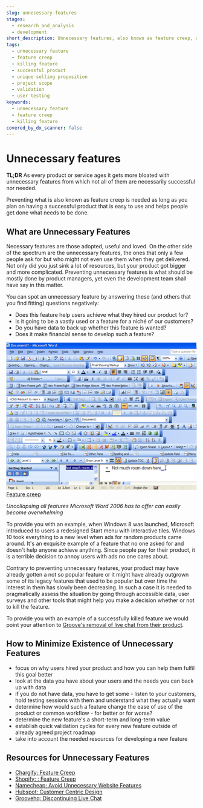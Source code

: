 ```yaml
---
slug: unnecessary-features
stages:
  - research_and_analysis
  - development
short_description: Unnecessary features, also known as feature creep, are needed as long as you plan on having a successful product that is easy to use and helps people get done what they need to get done.
tags:
  - unnecessary feature
  - feature creep
  - killing feature
  - successful product
  - unique selling proposition
  - project scope
  - validation
  - user testing
keywords:
  - unnecessary feature
  - feature creep
  - killing feature
covered_by_dx_scanner: false
---
```

# Unnecessary features
**TL;DR**
As every product or service ages it gets more bloated with unnecessary features from which not all of them are necessarily successful nor needed. 

Preventing what is also known as feature creep is needed as long as you plan on having a successful product that is easy to use and helps people get done what needs to be done.

## What are Unnecessary Features
Necessary features are those adopted, useful and loved. On the other side of the spectrum are the unnecessary features, the ones that only a few people ask for but who might not even use them when they get delivered.  Not only did you just sink a lot of resources, but your product got bigger and more complicated. Preventing unnecessary features is what should be mostly done by product managers, yet even the development team shall have say in this matter.

You can spot an unnecessary feature by answering these (and others that you find fitting) questions negatively:
-   Does this feature help users achieve what they hired our product for?
-   Is it going to be a vastly used or a feature for a niché of our customers?
-   Do you have data to back up whether this feature is wanted?
-   Does it make financial sense to develop such a feature?

![Feature creep](/files/feature_creep.png)
[Feature creep](https://www.chargify.com/blog/feature-creep/)

*‌Uncollapsing all features Microsoft Word 2006 has to offer can easily become overwhelming*

To provide you with an example, when Windows 8 was launched, Microsoft introduced to users a redesigned Start menu with interactive tiles. Windows 10 took everything to a new level when ads for random products came around. It's an exquisite example of a feature that no one asked for and doesn't help anyone achieve anything. Since people pay for their product, it is a terrible decision to annoy users with ads no one cares about.

Contrary to preventing unnecessary features, your product may have already gotten a not so popular feature or it might have already outgrown some of its legacy features that used to be popular but over time the interest in them has slowly been decreasing. In such a case it is needed to pragmatically assess the situation by going through accessible data, user surveys and other tools that might help you make a decision whether or not to kill the feature.

To provide you with an example of a successfully killed feature we would point your attention to [Groove's removal of live chat from their product](https://www.groovehq.com/blog/discontinuing-live-chat).

## How to Minimize Existence of Unnecessary Features
*   focus on why users hired your product and how you can help them fulfil this goal better
*   look at the data you have about your users and the needs you can back up with data
*   if you do not have data, you have to get some - listen to your customers, hold testing sessions with them and understand what they actually want
*   determine how would such a feature change the ease of use of the product or common workflow - for better or for worse?
*   determine the new feature's a short-term and long-term value
*   establish quick validation cycles for every new feature outside of already agreed project roadmap
*   take into account the needed resources for developing a new feature

## Resources for Unnecessary Features
- [Chargify: Feature Creep](https://www.chargify.com/blog/feature-creep/)
- [Shopify: : Feature Creep](https://www.shopify.com/partners/blog/feature-creep)
- [Namecheap: Avoid Unnecessary Website Features](https://www.namecheap.com/blog/avoid-unnecessary-website-features/)
- [Hubspot: Customer Centric Design](https://blog.hubspot.com/service/customer-centric-design)
- [Groovehq: Discontinuing Live Chat](https://www.groovehq.com/blog/discontinuing-live-chat)

